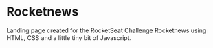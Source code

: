 # Rocketnews

Landing page created for the RocketSeat Challenge Rocketnews using HTML, CSS and a little tiny bit of Javascript.
